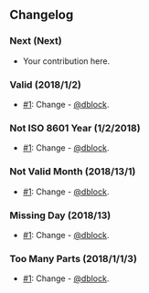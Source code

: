 ## Changelog

### Next (Next)

* Your contribution here.

### Valid (2018/1/2)

* [#1](https://github.com/dblock/danger-changelog/pull/1): Change - [@dblock](https://github.com/dblock).

### Not ISO 8601 Year (1/2/2018)

* [#1](https://github.com/dblock/danger-changelog/pull/1): Change - [@dblock](https://github.com/dblock).

### Not Valid Month (2018/13/1)

* [#1](https://github.com/dblock/danger-changelog/pull/1): Change - [@dblock](https://github.com/dblock).

### Missing Day (2018/13)

* [#1](https://github.com/dblock/danger-changelog/pull/1): Change - [@dblock](https://github.com/dblock).

### Too Many Parts (2018/1/1/3)

* [#1](https://github.com/dblock/danger-changelog/pull/1): Change - [@dblock](https://github.com/dblock).
